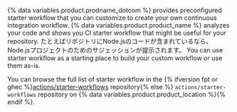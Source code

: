 {% data variables.product.prodname_dotcom %} provides preconfigured starter workflow that you can customize to create your own continuous integration workflow. {% data variables.product.product_name %} analyzes your code and shows you CI starter workflow that might be useful for your repository. たとえばリポジトリにNode.jsのコードが含まれているなら、Node.jsプロジェクトのためのサジェッションが提示されます。 You can use starter workflow as a starting place to build your custom workflow or use them as-is.

You can browse the full list of starter workflow in the {% ifversion fpt or ghec %}[actions/starter-workflows](https://github.com/actions/starter-workflows) repository{% else %} `actions/starter-workflows` repository on {% data variables.product.product_location %}{% endif %}.
